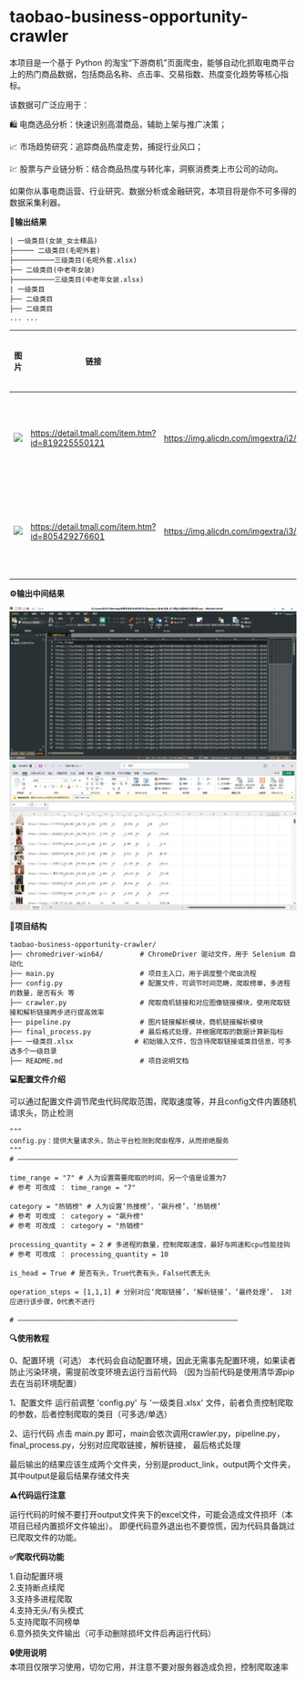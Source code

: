 # taobao-business-opportunity-crawler
本项目是一个基于 Python 的淘宝“下游商机”页面爬虫，能够自动化抓取电商平台上的热门商品数据，包括商品名称、点击率、交易指数、热度变化趋势等核心指标。

该数据可广泛应用于：

🛍️ 电商选品分析：快速识别高潜商品，辅助上架与推广决策；

📈 市场趋势研究：追踪商品热度走势，捕捉行业风口；

💹 股票与产业链分析：结合商品热度与转化率，洞察消费类上市公司的动向。

如果你从事电商运营、行业研究、数据分析或金融研究，本项目将是你不可多得的数据采集利器。
  
**🛒输出结果**  
  
```
| 一级类目(女装_女士精品)
├───── 二级类目(毛呢外套)
├──────────三级类目(毛呢外套.xlsx)
├── 二级类目(中老年女装)
├──────────三级类目(中老年女装.xlsx)
| 一级类目
├── 二级类目
├── 二级类目
... ...
```
  
| 图片 | 链接 | 图片链接 | 商品名称 | 搜索人气 | 搜索热度 | 点击人气 | 点击热度 | 点击率 | 交易指数 | 支付转化率 | 商品指数 | 飙升热度（%） |
|------|------|-----------|----------|----------|----------|----------|----------|--------|-----------|--------------|------------|----------------|
| ![](https://img.alicdn.com/imgextra/i2/2207889672869/O1CN01Klgm9X1X43DER5RnJ_!!2207889672869.jpg) | https://detail.tmall.com/item.htm?id=819225550121 | https://img.alicdn.com/imgextra/i2/2207889672869/O1CN01Klgm9X1X43DER5RnJ_!!2207889672869.jpg | pusumede棕色西装毛呢外套女冬季新款设计感夹棉气质短款羊毛上衣 | 1,395,977 | 4,868,336 | 39 | 45 | 0% | 950 | 0% | 5 | 10.77 |
| ![](https://img.alicdn.com/imgextra/i3/2867680446/O1CN01sQZLNU1FAJbt1Jkpw_!!0-item_pic.jpg) | https://detail.tmall.com/item.htm?id=805429276601 | https://img.alicdn.com/imgextra/i3/2867680446/O1CN01sQZLNU1FAJbt1Jkpw_!!0-item_pic.jpg | 夏季慵懒薄款灰色防晒开衫外套女春配吊带黑色针织空调外搭小上衣 | 820,840 | 1,063,564 | 45,744 | 55,161 | 6% | 213,566 | 6% | 5,789 | 312.06 |


**⚙️输出中间结果**  
  
![爬取链接结果](charts/爬取链接结果.png)
![解析链接结果](charts/解析链接结果.png)


**📁项目结构**  
  
```
taobao-business-opportunity-crawler/
├── chromedriver-win64/         # ChromeDriver 驱动文件，用于 Selenium 自动化
├── main.py                     # 项目主入口，用于调度整个爬虫流程
├── config.py                   # 配置文件，可调节时间范畴，爬取榜单，多进程的数量，是否有头 等
├── crawler.py                  # 爬取商机链接和对应图像链接模块，使用爬取链接和解析链接两步进行提高效率
├── pipeline.py                 # 图片链接解析模块，商机链接解析模块
├── final_process.py            # 最后格式处理，并根据爬取的数据计算新指标
├── 一级类目.xlsx               # 初始输入文件，包含待爬取链接或类目信息，可多选多个一级目录
├── README.md                   # 项目说明文档
```
  
**💻配置文件介绍**  
  
可以通过配置文件调节爬虫代码爬取范围，爬取速度等，并且config文件内置随机请求头，防止检测
```
"""
config.py：提供大量请求头，防止平台检测到爬虫程序，从而拒绝服务
"""
# ——————————————————————————————————————————————————————

time_range = "7" # 人为设置需要爬取的时间，另一个值是设置为7
# 参考 可改成 ： time_range = "7"

category = "热销榜" # 人为设置‘热搜榜’，‘飙升榜’，‘热销榜’
# 参考 可改成 ： category = "飙升榜"
# 参考 可改成 ： category = "热销榜"

processing_quantity = 2 # 多进程的数量，控制爬取速度，最好与网速和cpu性能挂钩
# 参考 可改成 ： processing_quantity = 10

is_head = True # 是否有头，True代表有头，False代表无头

operation_steps = [1,1,1] # 分别对应‘爬取链接’，‘解析链接’，‘最终处理’， 1对应进行该步骤，0代表不进行

# ——————————————————————————————————————————————————————
```

  
  

**🔍使用教程**  
  
0、配置环境（可选）
本代码会自动配置环境，因此无需事先配置环境，如果读者防止污染环境，需提前改变环境去运行当前代码
（因为当前代码是使用清华源pip去在当前环境配置）
  
1、配置文件
运行前调整 'config.py' 与 '一级类目.xlsx' 文件，前者负责控制爬取的参数，后者控制爬取的类目（可多选/单选）

2、运行代码
点击 main.py 即可，main会依次调用crawler.py，pipeline.py，final_process.py，分别对应爬取链接，解析链接，
最后格式处理

最后输出的结果应该生成两个文件夹，分别是product_link，output两个文件夹，其中output是最后结果存储文件夹

  
  

**⚠️代码运行注意**  
  
运行代码的时候不要打开output文件夹下的excel文件，可能会造成文件损坏（本项目已经内置损坏文件输出）。
即便代码意外退出也不要惊慌，因为代码具备跳过已爬取文件的功能。

  
  
**✅爬取代码功能**  
  
1.自动配置环境  
2.支持断点续爬  
3.支持多进程爬取  
4.支持无头/有头模式  
5.支持爬取不同榜单  
6.意外损失文件输出（可手动删除损坏文件后再运行代码）

**🔒使用说明**  
本项目仅限学习使用，切勿它用，并注意不要对服务器造成负担，控制爬取速率

